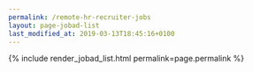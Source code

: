 ```yaml
---
permalink: /remote-hr-recruiter-jobs
layout: page-jobad-list
last_modified_at: 2019-03-13T18:45:16+0100
---
```

{% include render_jobad_list.html permalink=page.permalink %}
